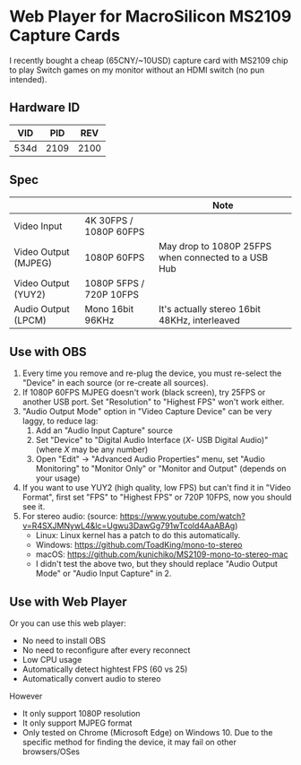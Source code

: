 # Web Player for MacroSilicon MS2109 Capture Cards

I recently bought a cheap (65CNY/~10USD) capture card with MS2109 chip to play Switch games on my monitor without an HDMI switch (no pun intended).

## Hardware ID

|  VID  |  PID  |  REV  |
| :---: | :---: | :---: |
| 534d  | 2109  | 2100  |

## Spec

|                      |                         | Note                                                |
| -------------------- | ----------------------- | --------------------------------------------------- |
| Video Input          | 4K 30FPS / 1080P 60FPS  |                                                     |
| Video Output (MJPEG) | 1080P 60FPS             | May drop to 1080P 25FPS when connected to a USB Hub |
| Video Output (YUY2)  | 1080P 5FPS / 720P 10FPS |                                                     |
| Audio Output (LPCM)  | Mono 16bit 96KHz        | It's actually stereo 16bit 48KHz, interleaved       |

## Use with OBS

1. Every time you remove and re-plug the device, you must re-select the "Device" in each source (or re-create all sources).
2. If 1080P 60FPS MJPEG doesn't work (black screen), try 25FPS or another USB port. Set "Resolution" to "Highest FPS" won't work either.
3. "Audio Output Mode" option in "Video Capture Device" can be very laggy, to reduce lag:
   1. Add an "Audio Input Capture" source
   2. Set "Device" to "Digital Audio Interface (*X*- USB Digital Audio)" (where *X* may be any number)
   3. Open "Edit" -> "Advanced Audio Properties" menu, set "Audio Monitoring" to "Monitor Only" or "Monitor and Output" (depends on your usage)
4. If you want to use YUY2 (high quality, low FPS) but can't find it in "Video Format", first set "FPS" to "Highest FPS" or 720P 10FPS, now you should see it.
5. For stereo audio: (source: https://www.youtube.com/watch?v=R4SXJMNywL4&lc=Ugwu3DawGg791wTcold4AaABAg)
    * Linux: Linux kernel has a patch to do this automatically.
    * Windows: https://github.com/ToadKing/mono-to-stereo
    * macOS: https://github.com/kunichiko/MS2109-mono-to-stereo-mac
    * I didn't test the above two, but they should replace "Audio Output Mode" or "Audio Input Capture" in 2.

## Use with Web Player

Or you can use this web player:

* No need to install OBS
* No need to reconfigure after every reconnect
* Low CPU usage
* Automatically detect hightest FPS (60 vs 25)
* Automatically convert audio to stereo

However

* It only support 1080P resolution
* It only support MJPEG format
* Only tested on Chrome (Microsoft Edge) on Windows 10. Due to the specific method for finding the device, it may fail on other browsers/OSes
